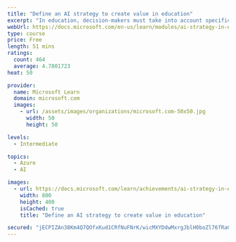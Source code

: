 ```yaml
---
title: "Define an AI strategy to create value in education"
excerpt: "In education, decision-makers must take into account specific industry considerations before they can realize the true transformational power of AI. Educational institutions and organizations need to think strategically about AI—and they need to start today. To create real value, a comprehensive understanding of all the strategic components is required."
webUrl: https://docs.microsoft.com/en-us/learn/modules/ai-strategy-in-education/
type: course
price: Free
length: 51 mins
ratings:
  count: 464
  average: 4.7801723
heat: 50

provider:
  name: Microsoft Learn
  domain: microsoft.com
  images:
    - url: /assets/images/organizations/microsoft.com-50x50.jpg
      width: 50
      height: 50

levels:
  - Intermediate

topics:
  - Azure
  - AI

images:
  - url: https://docs.microsoft.com/learn/achievements/ai-strategy-in-education-social.png
    width: 800
    height: 400
    isCached: true
    title: "Define an AI strategy to create value in education"

secured: "jECPIZAn38Km4Q7QOfxKud1CRfNuFNrK/wicMXYDdwMxrgJblH0boZl76fRaGW2TNwQ1wELyNtTNiTz7cvMHfmwCqZpjimloxzPvs28VA8DHV8f3DTezeEiqL/jmbKFYF8JtTq3ZOJrJeXgvlm2dRfZuW5kVv7iELbnzbcbZRsgghXcsbAsIuaL1bRHGn9MlSWm7i2MgbqrHf7EUaZu4UAR+q0kVz7ClC1E80fVewQ4PGxuE8ZI2htJj79gesrNm5IFpbyIfS1TAAXsHM9tq6j/kZubbMi/MHrLYGvo83ee6HwCSa2qjqUm0BijgXzh4Ojpv6PnTFIb9xnFt3LRjoVHTUSQXrtaas+mP/PzCZKTa0jnRNnJWMZDPLLHjC3ZY7CX4jyQJBwCmD48dGUfDAQ==;S/pIRZ9fUvbFDLWeoM8JiQ=="
---
```


